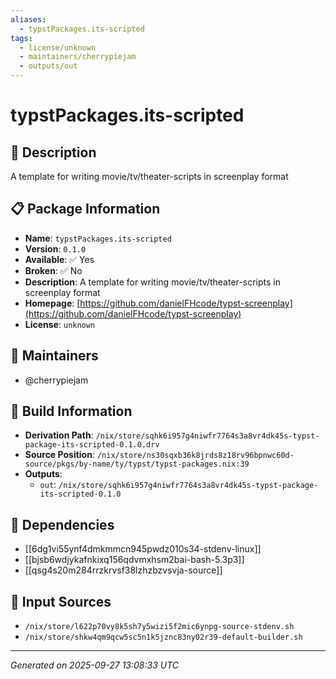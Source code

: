 ```yaml
---
aliases:
  - typstPackages.its-scripted
tags:
  - license/unknown
  - maintainers/cherrypiejam
  - outputs/out
---
```


# typstPackages.its-scripted

## 📝 Description

A template for writing movie/tv/theater-scripts in screenplay format

## 📋 Package Information

- **Name**: `typstPackages.its-scripted`
- **Version**: `0.1.0`
- **Available**: ✅ Yes
- **Broken**: ✅ No
- **Description**: A template for writing movie/tv/theater-scripts in screenplay format
- **Homepage**: [https://github.com/danielFHcode/typst-screenplay](https://github.com/danielFHcode/typst-screenplay)
- **License**: `unknown`
## 👥 Maintainers

- @cherrypiejam


## 🔧 Build Information

- **Derivation Path**: `/nix/store/sqhk6i957g4niwfr7764s3a8vr4dk45s-typst-package-its-scripted-0.1.0.drv`
- **Source Position**: `/nix/store/ns30sqxb36k8jrds8z18rv96bpnwc60d-source/pkgs/by-name/ty/typst/typst-packages.nix:39`
- **Outputs**:
  - `out`:  `/nix/store/sqhk6i957g4niwfr7764s3a8vr4dk45s-typst-package-its-scripted-0.1.0`

## 🔗 Dependencies

- [[6dg1vi55ynf4dmkmmcn945pwdz010s34-stdenv-linux]]
- [[bjsb6wdjykafnkixq156qdvmxhsm2bai-bash-5.3p3]]
- [[qsg4s20m284rrzkrvsf38lzhzbzvsvja-source]]

## 📁 Input Sources

- `/nix/store/l622p70vy8k5sh7y5wizi5f2mic6ynpg-source-stdenv.sh`
- `/nix/store/shkw4qm9qcw5sc5n1k5jznc83ny02r39-default-builder.sh`

---
*Generated on 2025-09-27 13:08:33 UTC*
